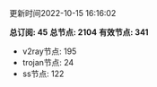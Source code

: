 更新时间2022-10-15 16:16:02

**总订阅: 45**
**总节点: 2104**
**有效节点: 341**
- v2ray节点: 195
- trojan节点: 24
- ss节点: 122
